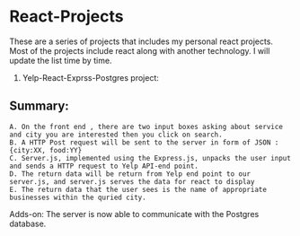 # React-Projects

These are a series of projects that includes my personal react projects. Most of the projects include react along with another technology. I will update the list time by time. 
1. Yelp-React-Exprss-Postgres project:
  ## Summary:
    A. On the front end , there are two input boxes asking about service and city you are interested then you click on search.
    B. A HTTP Post request will be sent to the server in form of JSON : {city:XX, food:YY} 
    C. Server.js, implemented using the Express.js, unpacks the user input and sends a HTTP request to Yelp API-end point.
    D. The return data will be return from Yelp end point to our server.js, and server.js serves the data for react to display
    E. The return data that the user sees is the name of appropriate businesses within the quried city.
  Adds-on:
    The server is now able to communicate with the Postgres database. 
    
